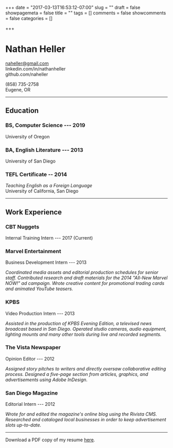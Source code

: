 +++
date = "2017-03-13T16:53:12-07:00"
slug = ""
draft = false
showpagemeta = false
title = ""
tags = []
comments = false
showcomments = false
categories = []

+++

# Nathan Heller

naheller@gmail.com   
linkedin.com/in/nathanheller  
github.com/naheller  

(858) 735-2758   
Eugene, OR

----

## Education

### BS, Computer Science --- 2019

University of Oregon

### BA, English Literature --- 2013

University of San Diego

### TEFL Certificate -- 2014

*Teaching English as a Foreign Language*  
University of California, San Diego

------

## Work Experience

### CBT Nuggets

Internal Training Intern --- 2017 (Current)

### Marvel Entertainment

Business Development Intern --- 2013

*Coordinated media assets and editorial production schedules for senior staff. Contributed research and draft materials for the 2014 "All-New Marvel NOW!" ad campaign. Wrote creative content for promotional trading cards and animated YouTube teasers.*

### KPBS

Video Production Intern --- 2013

*Assisted in the production of KPBS Evening Edition, a televised news broadcast based in San Diego. Operated studio cameras, audio equipment, lighting mounts and many other tools during live and recorded segments.*

### The Vista Newspaper

Opinion Editor --- 2012

*Assigned story pitches to writers and directly oversaw collaborative editing process. Designed a five-page section from articles, graphics, and advertisements using Adobe InDesign.*

### San Diego Magazine 

Editorial Intern --- 2012

*Wrote for and edited the magazine's online blog using the Rivista CMS. Researched and cataloged local businesses in order to keep advertisement slots up-to-date.*

---

Download a PDF copy of my resume [here](NathanHeller-Resume.pdf).
